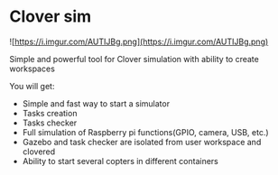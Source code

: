 # Clover sim
![https://i.imgur.com/AUTIJBg.png](https://i.imgur.com/AUTIJBg.png)

Simple and powerful tool for Clover simulation with ability to create workspaces

You will get:

- Simple and fast way to start a simulator
- Tasks creation
- Tasks checker
- Full simulation of Raspberry pi functions(GPIO, camera, USB, etc.)
- Gazebo and task checker are isolated from user workspace and clovered
- Ability to start several copters in different containers
